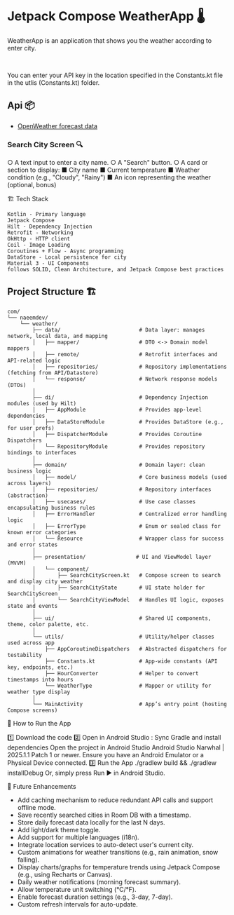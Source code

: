 # Jetpack Compose WeatherApp 🌡

WeatherApp is an application that shows you the weather according to enter city.

<br/>

You can enter your API key in the location specified in the Constants.kt file in the utlis (Constants.kt) folder.




## Api 📦
* [OpenWeather forecast data](https://openweathermap.org/)


### Search City Screen 🔍

○ A text input to enter a city name.
○ A "Search" button.
○ A card or section to display:
■ City name
■ Current temperature
■ Weather condition (e.g., "Cloudy", "Rainy")
■ An icon representing the weather (optional, bonus)

🏗️ Tech Stack

    Kotlin - Primary language
    Jetpack Compose
    Hilt - Dependency Injection
    Retrofit - Networking
    OkHttp - HTTP client
    Coil - Image Loading
    Coroutines + Flow - Async programming
    DataStore - Local persistence for city
    Material 3 - UI Components
    follows SOLID, Clean Architecture, and Jetpack Compose best practices

## Project Structure 🏗

```
com/
└── naeemdev/
    └── weather/
        ├── data/                         # Data layer: manages network, local data, and mapping
        │   ├── mapper/                   # DTO <-> Domain model mappers
        │   ├── remote/                   # Retrofit interfaces and API-related logic
        │   ├── repositories/             # Repository implementations (fetching from API/Datastore)
        │   └── response/                 # Network response models (DTOs)
        │
        ├── di/                           # Dependency Injection modules (used by Hilt)
        │   ├── AppModule                 # Provides app-level dependencies
        │   ├── DataStoreModule           # Provides DataStore (e.g., for user prefs)
        │   ├── DispatcherModule          # Provides Coroutine Dispatchers
        │   └── RepositoryModule          # Provides repository bindings to interfaces
        │
        ├── domain/                       # Domain layer: clean business logic
        │   ├── model/                    # Core business models (used across layers)
        │   ├── repositories/             # Repository interfaces (abstraction)
        │   ├── usecases/                 # Use case classes encapsulating business rules
        │   ├── ErrorHandler              # Centralized error handling logic
        │   ├── ErrorType                 # Enum or sealed class for known error categories
        │   └── Resource                  # Wrapper class for success and error states
        │
        ├── presentation/                # UI and ViewModel layer (MVVM)
        │   └── component/
        │       ├── SearchCityScreen.kt   # Compose screen to search and display city weather
        │       ├── SearchCityState       # UI state holder for SearchCityScreen
        │       └── SearchCityViewModel   # Handles UI logic, exposes state and events
        │
        ├── ui/                           # Shared UI components, theme, color palette, etc.
        │
        └── utils/                        # Utility/helper classes used across app
            ├── AppCoroutineDispatchers   # Abstracted dispatchers for testability
            ├── Constants.kt              # App-wide constants (API key, endpoints, etc.)
            ├── HourConverter             # Helper to convert timestamps into hours
            └── WeatherType               # Mapper or utility for weather type display
        │
        └── MainActivity                  # App’s entry point (hosting Compose screens)

```

🚀 How to Run the App

1️⃣ Download the code
2️⃣ Open in Android Studio : Sync Gradle and install dependencies
Open the project in Android Studio Android Studio Narwhal | 2025.1.1 Patch 1 or newer.
Ensure you have an Android Emulator or a Physical Device connected.
3️⃣ Run the App
./gradlew build && ./gradlew installDebug
Or, simply press Run ▶️ in Android Studio.


🎯 Future Enhancements

- Add caching mechanism to reduce redundant API calls and support offline mode.
- Save recently searched cities in Room DB with a timestamp.
- Store daily forecast data locally for the last N days. 
- Add light/dark theme toggle. 
- Add support for multiple languages (i18n). 
- Integrate location services to auto-detect user's current city.
- Custom animations for weather transitions (e.g., rain animation, snow falling). 
- Display charts/graphs for temperature trends using Jetpack Compose (e.g., using Recharts or Canvas).
- Daily weather notifications (morning forecast summary).
- Allow temperature unit switching (°C/°F).
- Enable forecast duration settings (e.g., 3-day, 7-day).
- Custom refresh intervals for auto-update.
